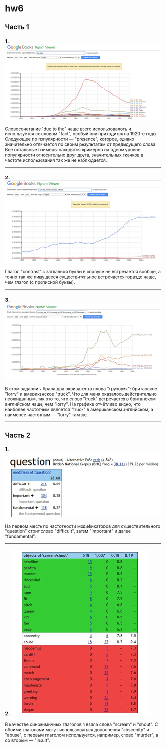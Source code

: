 # hw6
## Часть 1
### 1.![](https://github.com/ftea/hw6/blob/master/1.jpg)
Словосочетание "due to the" чаще всего использовалось и используется со словом "fact", особый пик приходится на 1920-е годы. Следующее по популярности — "presence", которое, однако значительно отличается по своим результатам от предыдущего слова. Все остальные примеры находятся примерно на одном уровне популярности относительно друг друга, значительных скачков в частоте использования так же не наблюдается.
________________________________________________________
### 2.![](https://github.com/ftea/hw6/blob/master/2.jpg)
Глагол "contrast" с заглавной буквы в корпусе не встречается вообще, а точно так же пишущееся существительное встречается гораздо чаще, чем глагол (с прописной буквы).
________________________________________________________
### 3.![](https://github.com/ftea/hw6/blob/master/3.jpg)
В этом задании я брала два эквивалента слова "грузовик": британское "lorry" и американское "truck". Что для меня оказалось действительно неожиданным, так это то, что слово "truck" встречается в британском английском чаще, чем "lorry". На графике отчётливо видно, что наиболее частотным является "truck" в американском английском, а наименее частотным — "lorry" там же.
________________________________________________________
## Часть 2
### 1. ![](https://github.com/ftea/hw6/blob/master/a.jpg)
На первом месте по частотности модификаторов для существительного "question" стоит слово "difficult", затем "important" и далее "fundamental".
________________________________________________________
### 2. ![](https://github.com/ftea/hw6/blob/master/b.jpg)
В качестве синонимичных глаголов я взяла слова "scream" и "shout". С обоими глаголами могут использоваться дополнения "obscenity" и "abuse", с первым глаголом используется, например, слово "murder", а со вторым — "insult".
